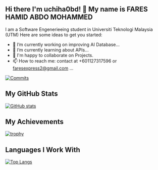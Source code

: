 ## Hi there I'm uchiha0bd! 👋 My name is FARES HAMID ABDO MOHAMMED




I am a Software Engenerieeing student in Universiti Teknologi Malaysia (UTM)
Here are some ideas to get you started:

- 🔭 I’m currently working on improving AI Database...
- 🌱 I’m currently learning about APIs...
- 🤝 I'm happy to collaborate on Projects.
- 📫 How to reach me:  contact at +601127317596 or faresexpress2@gmail.com ...

[![Commits](https://img.shields.io/github/commit-activity/m/uchiha0bd/uchiha0bd)](https://github.com/uchiha0bd/uchiha0bd/commits)

## My GitHub Stats
[![GitHub stats](https://github-readme-stats.vercel.app/api?username=uchiha0bd&show_icons=true)](https://github.com/anuraghazra/github-readme-stats)

## My Achievements
[![trophy](https://github-profile-trophy.vercel.app/?username=uchiha0bd)](https://github.com/ryo-ma/github-profile-trophy)

## Languages I Work With
[![Top Langs](https://github-readme-stats.vercel.app/api/top-langs/?username=uchiha0bd)](https://github.com/anuraghazra/github-readme-stats)

